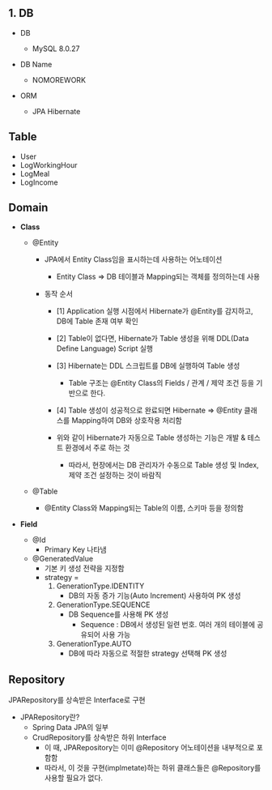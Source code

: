 ## 1. DB



- DB
  - MySQL 8.0.27
- DB Name
  - NOMOREWORK

- ORM
  - JPA Hibernate



## Table

- User
- LogWorkingHour
- LogMeal
- LogIncome



## Domain



- **Class**

  - @Entity

    - JPA에서 Entity Class임을 표시하는데 사용하는 어노테이션

      - Entity Class => DB 테이블과 Mapping되는 객체를 정의하는데 사용

    - 동작 순서

      - [1] Application 실행 시점에서 Hibernate가 @Entity를 감지하고, DB에 Table 존재 여부 확인
      - [2] Table이 없다면, Hibernate가 Table 생성을 위해 DDL(Data Define Language) Script 실행
      - [3] Hibernate는 DDL 스크립트를 DB에 실행하여 Table 생성
        - Table 구조는 @Entity Class의 Fields / 관계 / 제약 조건 등을 기반으로 한다.
      - [4] Table 생성이 성공적으로 완료되면 Hibernate => @Entity 클래스를 Mapping하여 DB와 상호작용 처리함

      - 위와 같이 Hibernate가 자동으로 Table 생성하는 기능은 개발 & 테스트 환경에서 주로 하는 것
        - 따라서, 현장에서는 DB 관리자가 수동으로 Table 생성 및 Index, 제약 조건 설정하는 것이 바람직

  - @Table

    - @Entity Class와 Mapping되는 Table의 이름, 스키마 등을 정의함

- **Field**

  - @Id
    - Primary Key 나타냄
  - @GeneratedValue
    - 기본 키 생성 전략을 지정함
    - strategy = 
      1. GenerationType.IDENTITY
         - DB의 자동 증가 기능(Auto Increment) 사용하여 PK 생성
      2. GenerationType.SEQUENCE
         - DB Sequence를 사용해 PK 생성
           - Sequence : DB에서 생성된 일련 번호. 여러 개의 테이블에 공유되어 사용 가능
      3. GenerationType.AUTO
         - DB에 따라 자동으로 적절한 strategy 선택해 PK 생성



## Repository

JPARepository를 상속받은 Interface로 구현



- JPARepository란?
  - Spring Data JPA의 일부
  - CrudRepository를 상속받은 하위 Interface
    - 이 때, JPARepository는 이미 @Repository 어노테이션을 내부적으로 포함함
    - 따라서, 이 것을 구현(implmetate)하는 하위 클래스들은 @Repository를 사용할 필요가 없다.

